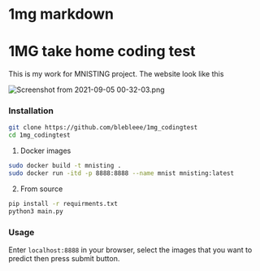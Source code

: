 # 1mg markdown

# 1MG take home coding test

This is my work for MNISTING project. The website look like this

![Screenshot from 2021-09-05 00-32-03.png](1mg%20markdown%20cb6733966140407d8c86b4ab87307735/Screenshot_from_2021-09-05_00-32-03.png)

### Installation

```bash
git clone https://github.com/blebleee/1mg_codingtest
cd 1mg_codingtest
```

1. Docker images

```bash
sudo docker build -t mnisting .
sudo docker run -itd -p 8888:8888 --name mnist mnisting:latest
```

2. From source

```bash
pip install -r requirments.txt
python3 main.py
```

### Usage

Enter `localhost:8888` in your browser, select the images that you want to predict then press submit button.